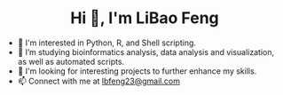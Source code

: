 <h1 align="center">Hi 👋, I'm LiBao Feng</h1>

- 👀 I'm interested in Python, R, and Shell scripting.
- 🌱 I’m studying bioinformatics analysis, data analysis and visualization, as well as automated scripts.
- 💞️ I'm looking for interesting projects to further enhance my skills.
- 📫 Connect with me at lbfeng23@gmail.com

<!---
Enthusiasm23/Enthusiasm23 is a ✨ special ✨ repository because its `README.md` (this file) appears on your GitHub profile.
You can click the Preview link to take a look at your changes.
--->

